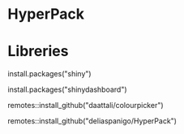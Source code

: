 # HyperPack

# Libreries
install.packages("shiny")

install.packages("shinydashboard")

remotes::install_github("daattali/colourpicker")

remotes::install_github("deliaspanigo/HyperPack")